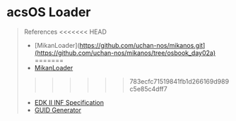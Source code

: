 # acsOS Loader
>References
<<<<<<< HEAD
>* [MikanLoader](https://github.com/uchan-nos/mikanos.git](https://github.com/uchan-nos/mikanos/tree/osbook_day02a)
=======
>* [MikanLoader](https://github.com/uchan-nos/mikanos/tree/osbook_day02a)
>>>>>>> 783ecfc71519841fb1d266169d989c5e85c4dff7
>* [EDK II INF Specification](https://edk2-docs.gitbook.io/edk-ii-inf-specification/3_edk_ii_inf_file_format/34_-defines-_section)
>* [GUID Generator](https://www.guidgenerator.com/online-guid-generator.aspx)
